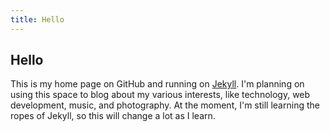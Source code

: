 ```yaml
---
title: Hello
---
```


## Hello

This is my home page on GitHub and running on [Jekyll](https://jekyllrb.com/). I'm planning on using this space to blog about my various interests, like technology, web development, music, and photography. At the moment, I'm still learning the ropes of Jekyll, so this will change a lot as I learn.
